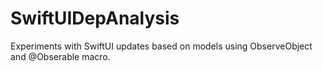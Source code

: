 # SwiftUIDepAnalysis
Experiments with SwiftUI updates based on models using ObserveObject and @Obserable macro.
